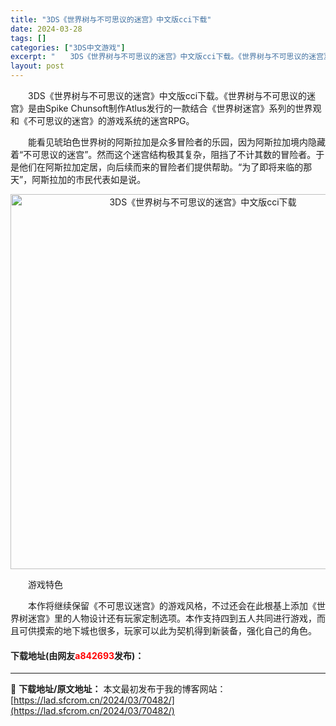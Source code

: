 ```yaml
---
title: "3DS《世界树与不可思议的迷宫》中文版cci下载"
date: 2024-03-28
tags: []
categories: ["3DS中文游戏"]
excerpt: "　　3DS《世界树与不可思议的迷宫》中文版cci下载。《世界树与不可思议的迷宫》是由Spike Chunsoft制作Atlus发行的一款结合《世界树迷宫》系列的世界观和《不可思议的迷宫》的游戏系统的迷宫RPG。 　　能看见琥珀色世界树的阿斯拉加是众多冒险者的乐园，因为阿斯拉加境内隐藏着&ldquo;&hellip;"
layout: post
---
```


 <p>　　3DS《世界树与不可思议的迷宫》中文版cci下载。《世界树与不可思议的迷宫》是由Spike Chunsoft制作Atlus发行的一款结合《世界树迷宫》系列的世界观和《不可思议的迷宫》的游戏系统的迷宫RPG。</p> <p>　　能看见琥珀色世界树的阿斯拉加是众多冒险者的乐园，因为阿斯拉加境内隐藏着&ldquo;不可思议的迷宫&rdquo;。然而这个迷宫结构极其复杂，阻挡了不计其数的冒险者。于是他们在阿斯拉加定居，向后续而来的冒险者们提供帮助。&ldquo;为了即将来临的那天&rdquo;，阿斯拉加的市民代表如是说。</p> <p align="center"><img align="" border="0" src="https://lad.sfcrom.cn/wp-content/uploads/2024/03/20240328_6605495338526.png" width="600" alt="3DS《世界树与不可思议的迷宫》中文版cci下载" /></p> <p>　　游戏特色</p> <p>　　本作将继续保留《不可思议迷宫》的游戏风格，不过还会在此根基上添加《世界树迷宫》里的人物设计还有玩家定制选项。本作支持四到五人共同进行游戏，而且可供摸索的地下城也很多，玩家可以此为契机得到新装备，强化自己的角色。</p> <p><h4>下载地址(由网友<font color="red">a842693</font>发布)：</h4></p> 

---
📖 **下载地址/原文地址：** 本文最初发布于我的博客网站：[https://lad.sfcrom.cn/2024/03/70482/](https://lad.sfcrom.cn/2024/03/70482/)
